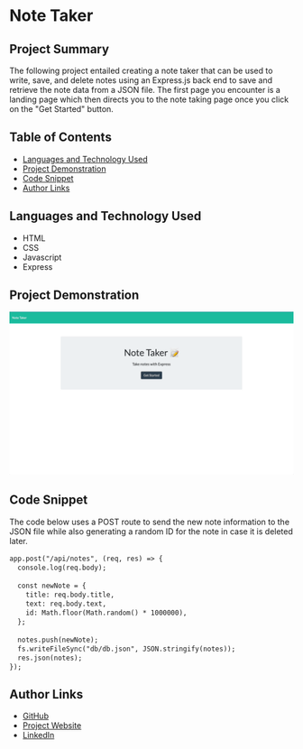 # Note Taker

## Project Summary

The following project entailed creating a note taker that can be used to write, save, and delete notes using an Express.js back end to save and retrieve the note data from a JSON file. The first page you encounter is a landing page which then directs you to the note taking page once you click on the "Get Started" button.

## Table of Contents

- [Languages and Technology Used](#languages-and-technology-used)
- [Project Demonstration](#project-demonstration)
- [Code Snippet](#code-snippet)
- [Author Links](#author-links)

## Languages and Technology Used

- HTML
- CSS
- Javascript
- Express

## Project Demonstration

![Project Gif](public/assets/images/project-demo.gif)

## Code Snippet

The code below uses a POST route to send the new note information to the JSON file while also generating a random ID for the note in case it is deleted later.

```
app.post("/api/notes", (req, res) => {
  console.log(req.body);

  const newNote = {
    title: req.body.title,
    text: req.body.text,
    id: Math.floor(Math.random() * 1000000),
  };

  notes.push(newNote);
  fs.writeFileSync("db/db.json", JSON.stringify(notes));
  res.json(notes);
});
```

## Author Links

- [GitHub](https://github.com/lilyannekot)
- [Project Website]()
- [LinkedIn](https://www.linkedin.com/in/lilykot/)
